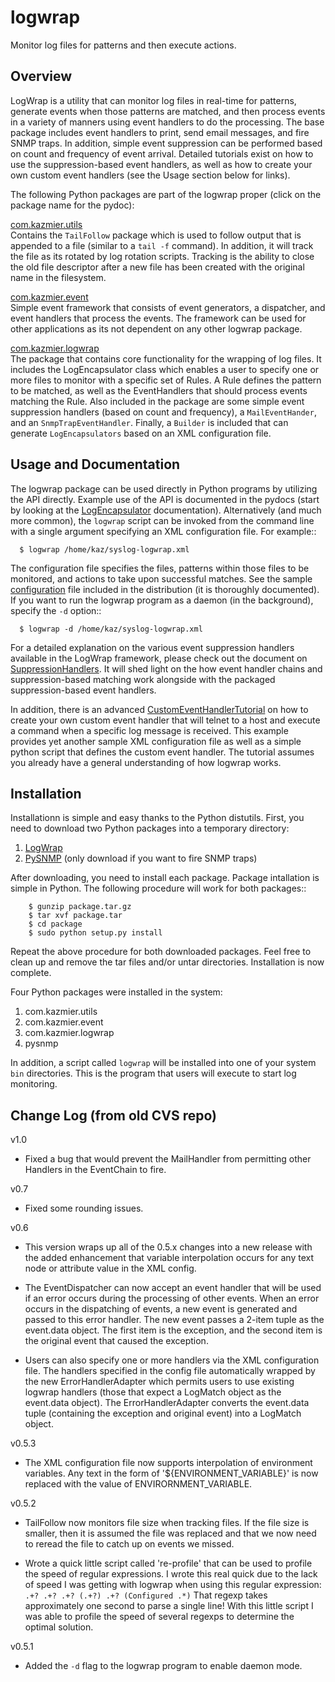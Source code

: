 logwrap
=======

Monitor log files for patterns and then execute actions.

## Overview

LogWrap is a utility that can monitor log files in real-time for
patterns, generate events when those patterns are matched, and then
process events in a variety of manners using event handlers to do the
processing.  The base package includes event handlers to print, send
email messages, and fire SNMP traps.  In addition, simple event
suppression can be performed based on count and frequency of event
arrival.  Detailed tutorials exist on how to use the suppression-based
event handlers, as well as how to create your own custom event
handlers (see the Usage section below for links).

The following Python packages are part of the logwrap proper (click on
the package name for the pydoc):

[com.kazmier.utils]  
Contains the `TailFollow` package which is used to follow output
that is appended to a file (similar to a `tail -f` command).  In
addition, it will track the file as its rotated by log rotation
scripts.  Tracking is the ability to close the old file descriptor
after a new file has been created with the original name in the
filesystem.

[com.kazmier.event]  
Simple event framework that consists of event generators, a
dispatcher, and event handlers that process the events.  The framework
can be used for other applications as its not dependent on any other
logwrap package.

[com.kazmier.logwrap]  
The package that contains core functionality for the wrapping of log
files.  It includes the LogEncapsulator class which enables a user to
specify one or more files to monitor with a specific set of Rules.  A
Rule defines the pattern to be matched, as well as the EventHandlers
that should process events matching the Rule.  Also included in the
package are some simple event suppression handlers (based on count and
frequency), a `MailEventHander`, and an `SnmpTrapEventHandler`. Finally,
a `Builder` is included that can generate `LogEncapsulators` based on an
XML configuration file.

[com.kazmier.utils]: http://www.kazmier.com/computer/logwrap/pydocs/utils/
[com.kazmier.event]: http://www.kazmier.com/computer/logwrap/pydocs/event/
[com.kazmier.logwrap]: http://www.kazmier.com/computer/logwrap/pydocs/logwrap/

## Usage and Documentation

The logwrap package can be used directly in Python programs by
utilizing the API directly.  Example use of the API is documented in
the pydocs (start by looking at the [LogEncapsulator] documentation).
Alternatively (and much more common), the `logwrap` script can be
invoked from the command line with a single argument specifying an XML
configuration file.  For example::

```
  $ logwrap /home/kaz/syslog-logwrap.xml
```

The configuration file specifies the files, patterns within those
files to be monitored, and actions to take upon successful matches.
See the sample [configuration] file included in the distribution (it is
thoroughly documented).  If you want to run the logwrap program as a
daemon (in the background), specify the `-d` option::

```
  $ logwrap -d /home/kaz/syslog-logwrap.xml
```

For a detailed explanation on the various event suppression handlers
available in the LogWrap framework, please check out the document on
[SuppressionHandlers].  It will shed light on the how event handler
chains and suppression-based matching work alongside with the packaged
suppression-based event handlers.

In addition, there is an advanced [CustomEventHandlerTutorial] on how
to create your own custom event handler that will telnet to a host and
execute a command when a specific log message is received.  This
example provides yet another sample XML configuration file as well as
a simple python script that defines the custom event handler.  The
tutorial assumes you already have a general understanding of how
logwrap works.

[LogEncapsulator]: http://www.kazmier.com/computer/logwrap/pydocs/logwrap/LogEncapsulator.html
[configuration]: http://www.kazmier.com/computer/logwrap/logwrap.xml
[SuppressionHandlers]: http://www.kazmier.com/computer/logwrap/suppression.html
[CustomEventHandlerTutorial]: http://www.kazmier.com/computer/logwrap/custom-tutorial.html

## Installation

Installationn is simple and easy thanks to the Python distutils.
First, you need to download two Python packages into a temporary
directory:

1. [LogWrap]
2. [PySNMP] (only download if you want to fire SNMP traps)

[LogWrap]: http://www.kazmier.com/computer/logwrap/logwrap-CURRENT.tar.gz
[PySNMP]: http://www.kazmier.com/computer/logwrap/pysnmp-CURRENT.tar.gz

After downloading, you need to install each package.  Package
intallation is simple in Python.  The following procedure will work for
both packages::

```
    $ gunzip package.tar.gz
    $ tar xvf package.tar
    $ cd package
    $ sudo python setup.py install
```

Repeat the above procedure for both downloaded packages.  Feel free to
clean up and remove the tar files and/or untar directories.
Installation is now complete.

Four Python packages were installed in the system:

1. com.kazmier.utils
2. com.kazmier.event
3. com.kazmier.logwrap
4. pysnmp

In addition, a script called `logwrap` will be installed into one of
your system `bin` directories.  This is the program that users will
execute to start log monitoring.

## Change Log (from old CVS repo)

v1.0  
  * Fixed a bug that would prevent the MailHandler from permitting other
    Handlers in the EventChain to fire.  

v0.7  
  * Fixed some rounding issues.

v0.6  
  * This version wraps up all of the 0.5.x changes into a new release
    with the added enhancement that variable interpolation occurs for
    any text node or attribute value in the XML config.

  * The EventDispatcher can now accept an event handler that will be
    used if an error occurs during the processing of other events.
    When an error occurs in the dispatching of events, a new event is
    generated and passed to this error handler.  The new event passes
    a 2-item tuple as the event.data object.  The first item is the
    exception, and the second item is the original event that caused
    the exception.

  * Users can also specify one or more handlers via the XML
    configuration file.  The handlers specified in the config file
    automatically wrapped by the new ErrorHandlerAdapter which permits
    users to use existing logwrap handlers (those that expect a
    LogMatch object as the event.data object).  The
    ErrorHandlerAdapter converts the event.data tuple (containing the
    exception and original event) into a LogMatch object.

v0.5.3  
  * The XML configuration file now supports interpolation of environment
    variables.  Any text in the form of '${ENVIRONMENT_VARIABLE}' is now
    replaced with the value of ENVIRORNMENT_VARIABLE.

v0.5.2  
  * TailFollow now monitors file size when tracking files.  If the file
    size is smaller, then it is assumed the file was replaced and that
    we now need to reread the file to catch up on events we missed.

  * Wrote a quick little script called 're-profile' that can be used
    to profile the speed of regular expressions.  I wrote this real 
    quick due to the lack of speed I was getting with logwrap when 
    using this regular expression: ``.+? .+? .+? (.+?) .+? (Configured .*)``
    That regexp takes approximately one second to parse a single line!
    With this little script I was able to profile the speed of several
    regexps to determine the optimal solution.

v0.5.1  
  * Added the ``-d`` flag to the logwrap program to enable daemon mode.


